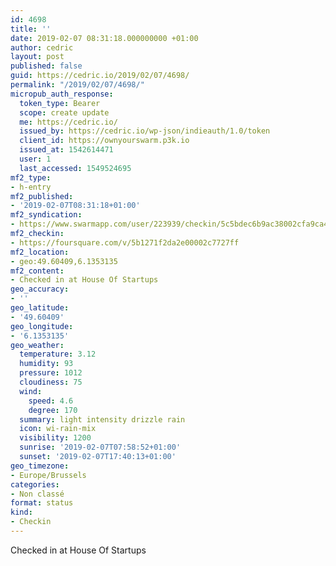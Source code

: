 ```yaml
---
id: 4698
title: ''
date: 2019-02-07 08:31:18.000000000 +01:00
author: cedric
layout: post
published: false
guid: https://cedric.io/2019/02/07/4698/
permalink: "/2019/02/07/4698/"
micropub_auth_response:
  token_type: Bearer
  scope: create update
  me: https://cedric.io/
  issued_by: https://cedric.io/wp-json/indieauth/1.0/token
  client_id: https://ownyourswarm.p3k.io
  issued_at: 1542614471
  user: 1
  last_accessed: 1549524695
mf2_type:
- h-entry
mf2_published:
- '2019-02-07T08:31:18+01:00'
mf2_syndication:
- https://www.swarmapp.com/user/223939/checkin/5c5bdec6b9ac38002cfa9ca4
mf2_checkin:
- https://foursquare.com/v/5b1271f2da2e00002c7727ff
mf2_location:
- geo:49.60409,6.1353135
mf2_content:
- Checked in at House Of Startups
geo_accuracy:
- ''
geo_latitude:
- '49.60409'
geo_longitude:
- '6.1353135'
geo_weather:
  temperature: 3.12
  humidity: 93
  pressure: 1012
  cloudiness: 75
  wind:
    speed: 4.6
    degree: 170
  summary: light intensity drizzle rain
  icon: wi-rain-mix
  visibility: 1200
  sunrise: '2019-02-07T07:58:52+01:00'
  sunset: '2019-02-07T17:40:13+01:00'
geo_timezone:
- Europe/Brussels
categories:
- Non classé
format: status
kind:
- Checkin
---
```

Checked in at House Of Startups